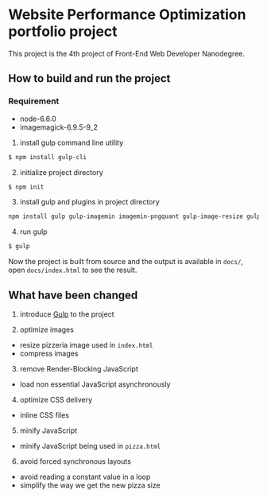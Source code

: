 # Website Performance Optimization portfolio project

This project is the 4th project of Front-End Web Developer Nanodegree.


## How to build and run the project
### Requirement
* node-6.6.0
* imagemagick-6.9.5-9_2

1. install gulp command line utility
```sh
$ npm install gulp-cli
```

2. initialize project directory
``` sh
$ npm init
```

3. install gulp and plugins in project directory
``` sh
npm install gulp gulp-imagemin imagemin-pngquant gulp-image-resize gulp-rename gulp-uglify
```

4. run gulp
``` sh
$ gulp
```
Now the project is built from source and the output is available in `docs/`, open `docs/index.html` to see the result.

## What have been changed

1. introduce [Gulp](http://gulpjs.com) to the project

2. optimize images
  * resize pizzeria image used in `index.html`
  * compress images

3. remove Render-Blocking JavaScript
  * load non essential JavaScript asynchronously

4. optimize CSS delivery
  * inline CSS files

5. minify JavaScript
  * minify JavaScript being used in `pizza.html`

6. avoid forced synchronous layouts
  * avoid reading a constant value in a loop
  * simplify the way we get the new pizza size
